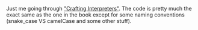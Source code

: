 Just me going through ["Crafting Interpreters"](https://craftinginterpreters.com/contents.html).
The code is pretty much the exact same as the one in the book except for some
naming conventions (snake_case VS camelCase and some other stuff).
